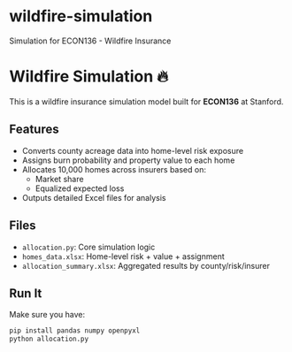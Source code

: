 # wildfire-simulation
Simulation for ECON136 - Wildfire Insurance
# Wildfire Simulation 🔥

This is a wildfire insurance simulation model built for **ECON136** at Stanford.

## Features
- Converts county acreage data into home-level risk exposure
- Assigns burn probability and property value to each home
- Allocates 10,000 homes across insurers based on:
  - Market share
  - Equalized expected loss
- Outputs detailed Excel files for analysis

## Files
- `allocation.py`: Core simulation logic
- `homes_data.xlsx`: Home-level risk + value + assignment
- `allocation_summary.xlsx`: Aggregated results by county/risk/insurer

## Run It
Make sure you have:

```bash
pip install pandas numpy openpyxl
python allocation.py
